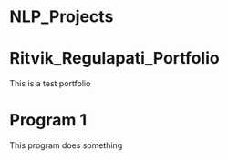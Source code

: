 # NLP_Projects

# Ritvik_Regulapati_Portfolio
This is a test portfolio

# Program 1
This program does something
